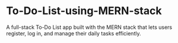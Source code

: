 # To-Do-List-using-MERN-stack
A full-stack To-Do List app built with the MERN stack that lets users register, log in, and manage their daily tasks efficiently.
